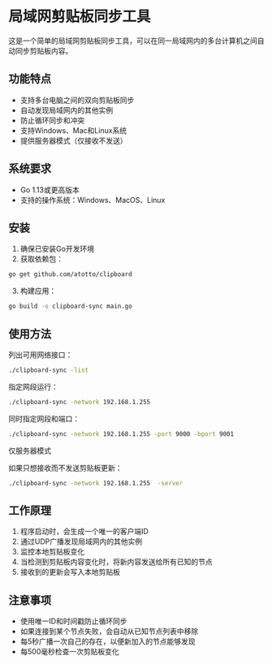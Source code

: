 # 局域网剪贴板同步工具

这是一个简单的局域网剪贴板同步工具，可以在同一局域网内的多台计算机之间自动同步剪贴板内容。

## 功能特点

- 支持多台电脑之间的双向剪贴板同步
- 自动发现局域网内的其他实例
- 防止循环同步和冲突
- 支持Windows、Mac和Linux系统
- 提供服务器模式（仅接收不发送）

## 系统要求

- Go 1.13或更高版本
- 支持的操作系统：Windows、MacOS、Linux

## 安装

1. 确保已安装Go开发环境
2. 获取依赖包：
```bash
go get github.com/atotto/clipboard
```
3. 构建应用：
```bash
go build -o clipboard-sync main.go
```

## 使用方法
列出可用网络接口：
```bash
./clipboard-sync -list
```
指定网段运行：
```bash
./clipboard-sync -network 192.168.1.255
```

同时指定网段和端口：
```bash
./clipboard-sync -network 192.168.1.255 -port 9000 -bport 9001
```

仅服务器模式

如果只想接收而不发送剪贴板更新：

```bash
./clipboard-sync -network 192.168.1.255  -server
```

## 工作原理

1. 程序启动时，会生成一个唯一的客户端ID
2. 通过UDP广播发现局域网内的其他实例
3. 监控本地剪贴板变化
4. 当检测到剪贴板内容变化时，将新内容发送给所有已知的节点
5. 接收到的更新会写入本地剪贴板

## 注意事项

- 使用唯一ID和时间戳防止循环同步
- 如果连接到某个节点失败，会自动从已知节点列表中移除
- 每5秒广播一次自己的存在，以便新加入的节点能够发现
- 每500毫秒检查一次剪贴板变化

